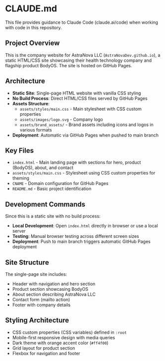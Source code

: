 # CLAUDE.md

This file provides guidance to Claude Code (claude.ai/code) when working with code in this repository.

## Project Overview

This is the company website for AstraNova LLC (`AstraNovaDev.github.io`), a static HTML/CSS site showcasing their health technology company and flagship product BodyOS. The site is hosted on GitHub Pages.

## Architecture

- **Static Site**: Single-page HTML website with vanilla CSS styling
- **No Build Process**: Direct HTML/CSS files served by GitHub Pages
- **Assets Structure**:
  - `assets/styles/main.css` - Main stylesheet with CSS custom properties
  - `assets/images/logo.svg` - Company logo
  - `assets/brand_assets/` - Brand assets including icons and logos in various formats
- **Deployment**: Automatic via GitHub Pages when pushed to main branch

## Key Files

- `index.html` - Main landing page with sections for hero, product (BodyOS), about, and contact
- `assets/styles/main.css` - Stylesheet using CSS custom properties for theming
- `CNAME` - Domain configuration for GitHub Pages
- `README.md` - Basic project identification

## Development Commands

Since this is a static site with no build process:

- **Local Development**: Open `index.html` directly in browser or use a local server
- **Testing**: Manual browser testing across different screen sizes
- **Deployment**: Push to main branch triggers automatic GitHub Pages deployment

## Site Structure

The single-page site includes:
- Header with navigation and hero section
- Product section showcasing BodyOS
- About section describing AstraNova LLC
- Contact form (mailto action)
- Footer with company details

## Styling Architecture

- CSS custom properties (CSS variables) defined in `:root`
- Mobile-first responsive design with media queries
- Dark theme with orange accent color (`#ff4f00`)
- Grid layout for product section
- Flexbox for navigation and footer